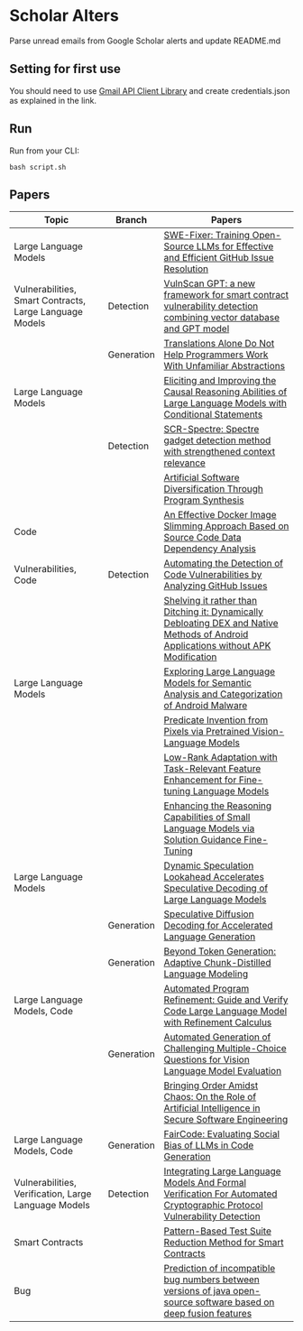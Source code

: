 # Scholar Alters
Parse unread emails from Google Scholar alerts and update README.md

## Setting for first use
You should need to use [Gmail API Client Library](https://developers.google.com/gmail/api/quickstart/python) and create
credentials.json as explained in the link.

## Run
Run from your CLI:
```
bash script.sh
```
## Papers

| Topic | Branch | Papers |
| --- | --- | --- |
| Large Language Models |  | [SWE-Fixer: Training Open-Source LLMs for Effective and Efficient GitHub Issue Resolution](https://scholar.google.com/scholar_url?url=https://arxiv.org/pdf/2501.05040&hl=en&sa=X&d=7812916594202045679&ei=EYOEZ-CjMZWx6rQP-PiFiQI&scisig=AFWwaebIEwc4554-0wrUFOg86FOt&oi=scholaralrt&hist=apJ4fD8AAAAJ:11631047573362457156:AFWwaeYhbBKL65h4pzyKCNru3s-R&html=&pos=0&folt=rel) |
| Vulnerabilities, Smart Contracts, Large Language Models | Detection | [VulnScan GPT: a new framework for smart contract vulnerability detection combining vector database and GPT model](https://scholar.google.com/scholar_url?url=https://www.oaepublish.com/articles/jsss.2024.21&hl=vi&sa=X&d=16538475572578186947&ei=EYOEZ7OFNLiM6rQP7sjmyQk&scisig=AFWwaeZvNyeJS5SgRi-Oga_qT4Yc&oi=scholaralrt&hist=apJ4fD8AAAAJ:13534924455939102554:AFWwaeZN-y-gtbFtywJ0Xio3nYxl&html=&pos=0&folt=cit) |
|  | Generation | [Translations Alone Do Not Help Programmers Work With Unfamiliar Abstractions](https://scholar.google.com/scholar_url?url=https://www2.eecs.berkeley.edu/Pubs/TechRpts/2024/EECS-2024-224.pdf&hl=vi&sa=X&d=17364903550558276647&ei=EYOEZ7OFNLiM6rQP7sjmyQk&scisig=AFWwaeZ0yY1DChAaqQJtzgTVBNXL&oi=scholaralrt&hist=apJ4fD8AAAAJ:13534924455939102554:AFWwaeZN-y-gtbFtywJ0Xio3nYxl&html=&pos=1&folt=cit) |
| Large Language Models |  | [Eliciting and Improving the Causal Reasoning Abilities of Large Language Models with Conditional Statements](https://scholar.google.com/scholar_url?url=https://direct.mit.edu/coli/article-pdf/doi/10.1162/coli_a_00548/2497293/coli_a_00548.pdf&hl=en&sa=X&d=1418018943763715245&ei=EYOEZ_6KKKSK6rQP2JDs4Qc&scisig=AFWwaebxNcRLCyWBcuDfS_o6dJhc&oi=scholaralrt&hist=apJ4fD8AAAAJ:5778505219825515303:AFWwaeaDDOggOneW-z6K3HLjAzuP&html=&pos=1&folt=cit) |
|  | Detection | [SCR-Spectre: Spectre gadget detection method with strengthened context relevance](https://scholar.google.com/scholar_url?url=https://www.sciencedirect.com/science/article/pii/S0045790624009546&hl=en&sa=X&d=9516736707257787878&ei=EYOEZ_6KKKSK6rQP2JDs4Qc&scisig=AFWwaeaMGLhriadwOT9sg9ijzHOC&oi=scholaralrt&hist=apJ4fD8AAAAJ:5778505219825515303:AFWwaeaDDOggOneW-z6K3HLjAzuP&html=&pos=2&folt=cit) |
|  |  | [Artificial Software Diversification Through Program Synthesis](https://scholar.google.com/scholar_url?url=https://utd-ir.tdl.org/bitstreams/e7dd59b4-5777-4c4e-b022-335dfff815e1/download&hl=en&sa=X&d=4242311042804597369&ei=EYOEZ_6KKKSK6rQP2JDs4Qc&scisig=AFWwaeaXanqebeRde1SYJnB-Zm6Q&oi=scholaralrt&hist=apJ4fD8AAAAJ:5778505219825515303:AFWwaeaDDOggOneW-z6K3HLjAzuP&html=&pos=3&folt=cit) |
| Code |  | [An Effective Docker Image Slimming Approach Based on Source Code Data Dependency Analysis](https://scholar.google.com/scholar_url?url=https://arxiv.org/pdf/2501.03736&hl=en&sa=X&d=16436444108072091499&ei=EYOEZ7-oLYC96rQPheXBmA4&scisig=AFWwaeb9sCJxecfPD-yUagFvGSGD&oi=scholaralrt&hist=apJ4fD8AAAAJ:8900472388513427833:AFWwaeZM7Y6I9R2ROVLnk31jdyVz&html=&pos=0&folt=rel) |
| Vulnerabilities, Code | Detection | [Automating the Detection of Code Vulnerabilities by Analyzing GitHub Issues](https://scholar.google.com/scholar_url?url=https://arxiv.org/pdf/2501.05258&hl=en&sa=X&d=8245937395727591413&ei=EYOEZ7-oLYC96rQPheXBmA4&scisig=AFWwaeaPX80RfSCFbdeEirlKGSH_&oi=scholaralrt&hist=apJ4fD8AAAAJ:8900472388513427833:AFWwaeZM7Y6I9R2ROVLnk31jdyVz&html=&pos=1&folt=rel) |
|  |  | [Shelving it rather than Ditching it: Dynamically Debloating DEX and Native Methods of Android Applications without APK Modification](https://scholar.google.com/scholar_url?url=https://arxiv.org/pdf/2501.04963&hl=en&sa=X&d=670513600988841291&ei=EYOEZ-7NMrHcy9YPzd6NGA&scisig=AFWwaeblyEEFHMiYCgBdPZmNPX_f&oi=scholaralrt&hist=apJ4fD8AAAAJ:13416253053927943580:AFWwaeZVA4m24uKFAp1p69HyQLno&html=&pos=0&folt=art) |
| Large Language Models |  | [Exploring Large Language Models for Semantic Analysis and Categorization of Android Malware](https://scholar.google.com/scholar_url?url=https://arxiv.org/pdf/2501.04848&hl=en&sa=X&d=14958137985106325484&ei=EYOEZ77hLsqP6rQP6LbOiQ4&scisig=AFWwaeaFVg5GafBqIXLjFC_GQBld&oi=scholaralrt&hist=apJ4fD8AAAAJ:10695555881282652625:AFWwaeakbu5Ta3HmdjfVean1AXL4&html=&pos=0&folt=cit) |
|  |  | [Predicate Invention from Pixels via Pretrained Vision-Language Models](https://scholar.google.com/scholar_url?url=https://arxiv.org/pdf/2501.00296&hl=en&sa=X&d=7960640532808829176&ei=EYOEZ53KJqzfy9YPkY3zwAQ&scisig=AFWwaeYDv8P6WweaMV7Dp9erJKSE&oi=scholaralrt&hist=apJ4fD8AAAAJ:3096313017463695374:AFWwaeb8R4GEV1B4xk_Cz2b6H7gj&html=&pos=1&folt=rel) |
|  |  | [Low-Rank Adaptation with Task-Relevant Feature Enhancement for Fine-tuning Language Models](https://scholar.google.com/scholar_url?url=https://arxiv.org/pdf/2412.09827&hl=en&sa=X&d=17009925393541372577&ei=EYOEZ53KJqzfy9YPkY3zwAQ&scisig=AFWwaeYsWD94um7-ACE8MfivTRGl&oi=scholaralrt&hist=apJ4fD8AAAAJ:3096313017463695374:AFWwaeb8R4GEV1B4xk_Cz2b6H7gj&html=&pos=2&folt=rel) |
|  |  | [Enhancing the Reasoning Capabilities of Small Language Models via Solution Guidance Fine-Tuning](https://scholar.google.com/scholar_url?url=https://arxiv.org/pdf/2412.09906&hl=en&sa=X&d=17959030843784352031&ei=EYOEZ53KJqzfy9YPkY3zwAQ&scisig=AFWwaebwSe6NQ5FwSTBLZGoXCs5s&oi=scholaralrt&hist=apJ4fD8AAAAJ:3096313017463695374:AFWwaeb8R4GEV1B4xk_Cz2b6H7gj&html=&pos=3&folt=rel) |
| Large Language Models |  | [Dynamic Speculation Lookahead Accelerates Speculative Decoding of Large Language Models](https://scholar.google.com/scholar_url?url=https://neurips2024-enlsp.github.io/papers/paper_19.pdf&hl=en&sa=X&d=2660990682246002780&ei=EYOEZ53KJqzfy9YPkY3zwAQ&scisig=AFWwaeYw8rYi_py046Hdo3OxEJmH&oi=scholaralrt&hist=apJ4fD8AAAAJ:3096313017463695374:AFWwaeb8R4GEV1B4xk_Cz2b6H7gj&html=&pos=4&folt=rel) |
|  | Generation | [Speculative Diffusion Decoding for Accelerated Language Generation](https://scholar.google.com/scholar_url?url=https://neurips2024-enlsp.github.io/papers/paper_68.pdf&hl=en&sa=X&d=2814976151941477785&ei=EYOEZ53KJqzfy9YPkY3zwAQ&scisig=AFWwaeYVZicnRq3zc_AyQ5Yw7FDX&oi=scholaralrt&hist=apJ4fD8AAAAJ:3096313017463695374:AFWwaeb8R4GEV1B4xk_Cz2b6H7gj&html=&pos=5&folt=rel) |
|  | Generation | [Beyond Token Generation: Adaptive Chunk-Distilled Language Modeling](https://scholar.google.com/scholar_url?url=https://neurips2024-enlsp.github.io/papers/paper_90.pdf&hl=en&sa=X&d=9317882773549830349&ei=EYOEZ53KJqzfy9YPkY3zwAQ&scisig=AFWwaealXNuX74cKnNip2EAX2IVi&oi=scholaralrt&hist=apJ4fD8AAAAJ:3096313017463695374:AFWwaeb8R4GEV1B4xk_Cz2b6H7gj&html=&pos=6&folt=rel) |
| Large Language Models, Code |  | [Automated Program Refinement: Guide and Verify Code Large Language Model with Refinement Calculus](https://scholar.google.com/scholar_url?url=https://dl.acm.org/doi/pdf/10.1145/3704905&hl=en&sa=X&d=10875490245421591914&ei=EYOEZ53KJqzfy9YPkY3zwAQ&scisig=AFWwaebaBHECS2yd3pCCeeLZSwkG&oi=scholaralrt&hist=apJ4fD8AAAAJ:3096313017463695374:AFWwaeb8R4GEV1B4xk_Cz2b6H7gj&html=&pos=7&folt=rel) |
|  | Generation | [Automated Generation of Challenging Multiple-Choice Questions for Vision Language Model Evaluation](https://scholar.google.com/scholar_url?url=https://arxiv.org/pdf/2501.03225&hl=en&sa=X&d=15269058896936307036&ei=EYOEZ53KJqzfy9YPkY3zwAQ&scisig=AFWwaeYKlv-ASZ8KWyoe6wXGaZEc&oi=scholaralrt&hist=apJ4fD8AAAAJ:3096313017463695374:AFWwaeb8R4GEV1B4xk_Cz2b6H7gj&html=&pos=8&folt=rel) |
|  |  | [Bringing Order Amidst Chaos: On the Role of Artificial Intelligence in Secure Software Engineering](https://scholar.google.com/scholar_url?url=https://arxiv.org/pdf/2501.05165&hl=en&sa=X&d=2824443063059521807&ei=EYOEZ6LRNaSK6rQP2JDs4Qc&scisig=AFWwaebKaNSPR9t4jPk0OtJOD43F&oi=scholaralrt&hist=apJ4fD8AAAAJ:15725322226479601129:AFWwaeYp-8wbw5OHTjoCHLP43E0V&html=&pos=0&folt=rel) |
| Large Language Models, Code | Generation | [FairCode: Evaluating Social Bias of LLMs in Code Generation](https://scholar.google.com/scholar_url?url=https://arxiv.org/pdf/2501.05396&hl=en&sa=X&d=14172786793510276003&ei=EYOEZ_SxOM-Z6rQP-p7HuQo&scisig=AFWwaeaJuRJ_E7Gsjw45dW2Ax4bk&oi=scholaralrt&hist=apJ4fD8AAAAJ:16237994392044955269:AFWwaebaLgrVcMkfKx1Gjt1mqPQn&html=&pos=1&folt=cit) |
| Vulnerabilities, Verification, Large Language Models | Detection | [Integrating Large Language Models And Formal Verification For Automated Cryptographic Protocol Vulnerability Detection](https://scholar.google.com/scholar_url?url=https://cristian-curaba.github.io/files/Integrating%2520Large%2520Language%2520Models%2520And%2520Formal%2520Verification%2520For%2520Automated%2520Cryptographic%2520Protocol%2520Vulnerability%2520Detection.pdf&hl=en&sa=X&d=5174091378452793387&ei=EYOEZ6bVKdmy6rQP44y56Ac&scisig=AFWwaebvf8ARBBPgUNGzSxYouvnw&oi=scholaralrt&hist=apJ4fD8AAAAJ:6234092987365270793:AFWwaeZHIN6aK_iU38VPuuMoYcVu&html=&pos=1&folt=rel) |
| Smart Contracts |  | [Pattern-Based Test Suite Reduction Method for Smart Contracts](https://scholar.google.com/scholar_url?url=https://www.mdpi.com/2076-3417/15/2/620&hl=vi&sa=X&d=13608612560769132037&ei=EYOEZ8r8Ntmy6rQP44y56Ac&scisig=AFWwaeZJKOIN8Acnoe1-I2BrmbLU&oi=scholaralrt&hist=apJ4fD8AAAAJ:16065687014273664109:AFWwaeYpvD7V4gPm0ywHhNT6YvSk&html=&pos=0&folt=rel) |
| Bug |  | [Prediction of incompatible bug numbers between versions of java open-source software based on deep fusion features](https://scholar.google.com/scholar_url?url=https://www.sciencedirect.com/science/article/pii/S0957417425000661&hl=vi&sa=X&d=4540963467703488623&ei=EYOEZ8r8Ntmy6rQP44y56Ac&scisig=AFWwaeadbPtMu-YT377j08OOIXEj&oi=scholaralrt&hist=apJ4fD8AAAAJ:16065687014273664109:AFWwaeYpvD7V4gPm0ywHhNT6YvSk&html=&pos=1&folt=rel) |
